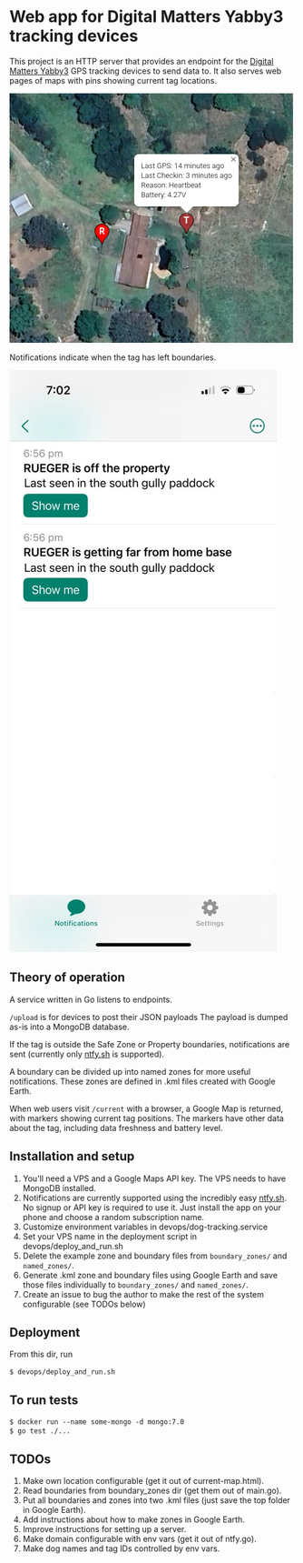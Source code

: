 # Web app for Digital Matters Yabby3 tracking devices

This project is an HTTP server that provides an endpoint for the [Digital
Matters Yabby3](https://support.digitalmatter.com/en_US/yabby3-cellular) GPS
tracking devices to send data to. It also serves web pages of maps with pins
showing current tag locations.

[<img src="screenshot.png">]()

Notifications indicate when the tag has left boundaries.

[<img src="ntfy-screenshot.png">]()


## Theory of operation

A service written in Go listens to endpoints.

`/upload` is for devices to post their JSON payloads The payload is
dumped as-is into a MongoDB database.

If the tag is outside the Safe Zone or Property boundaries, notifications are
sent (currently only [ntfy.sh](https://ntfy.sh) is supported).

A boundary can be divided up into named zones for more useful notifications.
These zones are defined in .kml files created with Google Earth.

When web users visit `/current` with a browser, a Google Map is returned, with
markers showing current tag positions. The markers have other data about the
tag, including data freshness and battery level.


## Installation and setup

1. You'll need a VPS and a Google Maps API key. The VPS needs to have MongoDB
   installed.
2. Notifications are currently supported using the incredibly easy
   [ntfy.sh](https://ntfy.sh). No signup or API key is required to use it. Just
   install the app on your phone and choose a random subscription name.
3. Customize environment variables in devops/dog-tracking.service
4. Set your VPS name in the deployment script in devops/deploy_and_run.sh
5. Delete the example zone and boundary files from `boundary_zones/` and `named_zones/`.
6. Generate .kml zone and boundary files using Google Earth and save those files
   individually to `boundary_zones/` and `named_zones/`.
7. Create an issue to bug the author to make the rest of the system configurable
   (see TODOs below)



## Deployment

From this dir, run

    $ devops/deploy_and_run.sh


## To run tests

    $ docker run --name some-mongo -d mongo:7.0
    $ go test ./...


## TODOs

1. Make own location configurable (get it out of current-map.html).
2. Read boundaries from boundary_zones dir (get them out of main.go).
3. Put all boundaries and zones into two .kml files (just save the top folder in Google Earth).
4. Add instructions about how to make zones in Google Earth.
5. Improve instructions for setting up a server.
6. Make domain configurable with env vars (get it out of ntfy.go).
7. Make dog names and tag IDs controlled by env vars.
